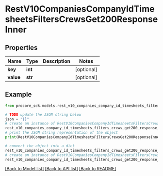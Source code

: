 # RestV10CompaniesCompanyIdTimesheetsFiltersCrewsGet200ResponseInner


## Properties

Name | Type | Description | Notes
------------ | ------------- | ------------- | -------------
**key** | **int** |  | [optional] 
**value** | **str** |  | [optional] 

## Example

```python
from procore_sdk.models.rest_v10_companies_company_id_timesheets_filters_crews_get200_response_inner import RestV10CompaniesCompanyIdTimesheetsFiltersCrewsGet200ResponseInner

# TODO update the JSON string below
json = "{}"
# create an instance of RestV10CompaniesCompanyIdTimesheetsFiltersCrewsGet200ResponseInner from a JSON string
rest_v10_companies_company_id_timesheets_filters_crews_get200_response_inner_instance = RestV10CompaniesCompanyIdTimesheetsFiltersCrewsGet200ResponseInner.from_json(json)
# print the JSON string representation of the object
print(RestV10CompaniesCompanyIdTimesheetsFiltersCrewsGet200ResponseInner.to_json())

# convert the object into a dict
rest_v10_companies_company_id_timesheets_filters_crews_get200_response_inner_dict = rest_v10_companies_company_id_timesheets_filters_crews_get200_response_inner_instance.to_dict()
# create an instance of RestV10CompaniesCompanyIdTimesheetsFiltersCrewsGet200ResponseInner from a dict
rest_v10_companies_company_id_timesheets_filters_crews_get200_response_inner_from_dict = RestV10CompaniesCompanyIdTimesheetsFiltersCrewsGet200ResponseInner.from_dict(rest_v10_companies_company_id_timesheets_filters_crews_get200_response_inner_dict)
```
[[Back to Model list]](../README.md#documentation-for-models) [[Back to API list]](../README.md#documentation-for-api-endpoints) [[Back to README]](../README.md)


